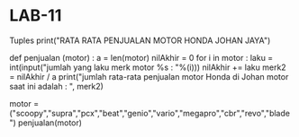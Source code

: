 # LAB-11
Tuples
print("RATA RATA PENJUALAN MOTOR HONDA JOHAN JAYA")

def penjualan (motor) :
    a =  len(motor)
    nilAkhir = 0
    for i in motor :
        laku = int(input("jumlah yang laku merk motor %s : "%(i)))
        nilAkhir += laku
        merk2 = nilAkhir / a
        print("jumlah rata-rata penjualan motor Honda di Johan motor saat ini adalah : ", merk2)

motor = ("scoopy","supra","pcx","beat","genio","vario","megapro","cbr","revo","blade")
penjualan(motor)
        


        
